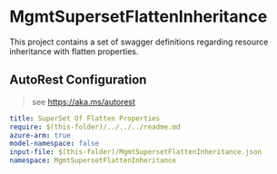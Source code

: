 # MgmtSupersetFlattenInheritance

This project contains a set of swagger definitions regarding resource inheritance with flatten properties.

## AutoRest Configuration

> see https://aka.ms/autorest

``` yaml
title: SuperSet Of Flatten Properties
require: $(this-folder)/../../../readme.md
azure-arm: true
model-namespace: false
input-file: $(this-folder)/MgmtSupersetFlattenInheritance.json
namespace: MgmtSupersetFlattenInheritance
```
